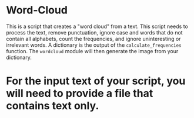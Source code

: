 # Word-Cloud
This is a script that creates a "word cloud" from a text.  This script needs to process the text, remove punctuation, ignore case and words that do not contain all alphabets, count the frequencies, and ignore uninteresting or irrelevant words.  A dictionary is the output of the `calculate_frequencies` function.  The `wordcloud` module will then generate the image from your dictionary.

# For the input text of your script, you will need to provide a file that contains text only. 
